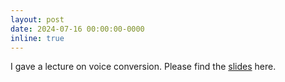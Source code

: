 ```yaml
---
layout: post
date: 2024-07-16 00:00:00-0000
inline: true
---
```


I gave a lecture on voice conversion. Please find the [slides](../assets/pdf/20240716-class.pdf) here.